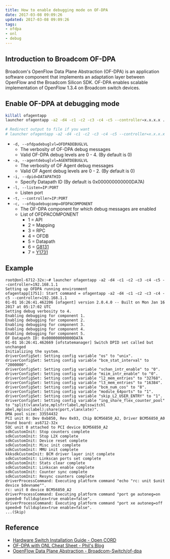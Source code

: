 ```yaml
---
title: How to enable debugging mode on OF-DPA
date: 2017-03-08 09:09:26
updated: 2017-03-08 09:09:26
tags:
- ofdpa
- onl
- debug
---
```


## Introduction to Broadcom OF-DPA
Broadcom's OpenFlow Data Plane Abstraction (OF-DPA) is an application software component that implements an adaptation layer between OpenFlow and the Broadcom Silicon SDK. OF-DPA enables scalable implementation of OpenFlow 1.3.4 on Broadcom switch devices.

## Enable OF-DPA at debugging mode 
```bash
killall ofagentapp
launcher ofagentapp -a2 -d4 -c1 -c2 -c3 -c4 -c5 --controller=x.x.x.x ...

# Redirect output to file if you want
# launcher ofagentapp -a2 -d4 -c1 -c2 -c3 -c4 -c5 --controller=x.x.x.x ... > ofdpa_stdout_log 2> ofdpa_stderr_log 
```
- `-d, --ofdpadebuglvl=OFDPADEBUGLVL`
  - The verbosity of OF-DPA debug messages
  - Valid OF-DPA debug levels are 0 - 4. (By default is 0)
- `-a, --agentdebuglvl=AGENTDEBUGLVL`
  - The verbosity of OF Agent debug messages
  - Valid OF Agent debug levels are 0 - 2. (By default is 0)
- `-i, --dpid=DATAPATHID`
  - Specify Datapath ID (By default is 0x000000000000DA7A)
- `-l, --listen=IP:PORT`
  - Listen port
- `-t, --controller=IP:PORT`
- `-c, --ofdpadebugcomp=OFDPACOMPONENT`
  - The OF-DPA component for which debug messages are enabled
  - List of OFDPACOMPONENT
    - 1 = API
    - 2 = Mapping
    - 3 = RPC
    - 4 = OFDB
    - 5 = Datapath
    - 6 = [G8131][4]
    - 7 = [Y1731][3]

<!--more-->

## Example
```
root@onl-6712-32x:~# launcher ofagentapp -a2 -d4 -c1 -c2 -c3 -c4 -c5 --controller=192.168.1.1
Setting up OFDPA running environment
ofagentapp[1751]: Start command = ofagentapp -a2 -d4 -c1 -c2 -c3 -c4 -c5 --controller=192.168.1.1
01-01 16:26:41.462206 [ofagent] version 2.0.4.0 -- Built on Mon Jan 16 2017 at 05:17:02 UTC
Setting debug verbosity to 4.
Enabling debugging for component 1.
Enabling debugging for component 2.
Enabling debugging for component 3.
Enabling debugging for component 4.
Enabling debugging for component 5.
OF Datapath ID: 0x000000000000DA7A
01-01 16:26:41.462669 [ofstatemanager] Switch DPID set called but unchanged
Initializing the system.
driverConfigSet: Setting config variable "os" to "unix".
driverConfigSet: Setting config variable "bcm_stat_interval" to "2000000".
driverConfigSet: Setting config variable "schan_intr_enable" to "0".
driverConfigSet: Setting config variable "miim_intr_enable" to "0".
driverConfigSet: Setting config variable "l2_mem_entries" to "32768".
driverConfigSet: Setting config variable "l3_mem_entries" to "16384".
driverConfigSet: Setting config variable "bcm_num_cos" to "8".
driverConfigSet: Setting config variable "module_64ports" to "1".
driverConfigSet: Setting config variable "skip_L2_USER_ENTRY" to "1".
driverConfigSet: Setting config variable "ing_share_flex_counter_pool" to "split(vlanxlate,mplsfrrlabel,mplsswitchl
abel,mplsvclabel);share(port,vlanxlate)".
DMA pool size: 33554432
PCI unit 0: Dev 0xb850, Rev 0x03, Chip BCM56850_A2, Driver BCM56850_A0
Found board: as6712-32x
SOC unit 0 attached to PCI device BCM56850_A2
sdkCustomInit: Stop counters complete
sdkCustomInit: Stop L2X complete
sdkCustomInit: Device reset complete
sdkCustomInit: Misc init complete
sdkCustomInit: MMU init complete
kkksdkCustomInit: BCM driver layer init complete
sdkCustomInit: Linkscan ports set complete
sdkCustomInit: Stats clear complete
sdkCustomInit: Linkscan enable complete
sdkCustomInit: Counter sync complete
sdkCustomInit: Resync counters complete
driverProcessCommand: Executing platform command "echo "rc: unit $unit device $devname"".
rc: unit 0 device BCM56850_A2
driverProcessCommand: Executing platform command "port ge autoneg=on  speed=0 fullduplex=true enable=false".
driverProcessCommand: Executing platform command "port xe autoneg=off speed=0 fullduplex=true enable=false".
...(Skip)
```

## Reference
- [Hardware Switch Installation Guide - Open CORD][1]
- [OF-DPA with ONL Cheat Sheet - Phil's Blog][2]
- [OpenFlow Data Plane Abstraction - Broadcom-Switch/of-dpa][6]

[1]: https://wiki.opencord.org/display/CORD/Hardware+Switch+Installation+Guide#HardwareSwitchInstallationGuide-Debugging
[2]: http://blog.pichuang.com.tw/ofdpa-with-onl-cheat-sheet/
[3]: https://www.itu.int/rec/T-REC-Y.1731
[4]: https://www.itu.int/rec/T-REC-G.8131
[5]: http://www.edge-core.com/productsInfo.php?cls=1&cls2=7&cls3=43&id=12
[6]: https://github.com/Broadcom-Switch/of-dpa
